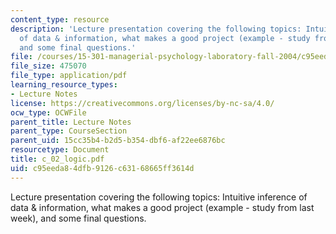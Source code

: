 ```yaml
---
content_type: resource
description: 'Lecture presentation covering the following topics: Intuitive inference
  of data & information, what makes a good project (example - study from last week),
  and some final questions.'
file: /courses/15-301-managerial-psychology-laboratory-fall-2004/c95eeda84dfb9126c63168665ff3614d_c_02_logic.pdf
file_size: 475070
file_type: application/pdf
learning_resource_types:
- Lecture Notes
license: https://creativecommons.org/licenses/by-nc-sa/4.0/
ocw_type: OCWFile
parent_title: Lecture Notes
parent_type: CourseSection
parent_uid: 15cc35b4-b2d5-b354-dbf6-af22ee6876bc
resourcetype: Document
title: c_02_logic.pdf
uid: c95eeda8-4dfb-9126-c631-68665ff3614d
---
```

Lecture presentation covering the following topics: Intuitive inference of data & information, what makes a good project (example - study from last week), and some final questions.